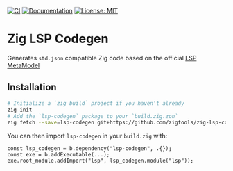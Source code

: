 [![CI](https://github.com/zigtools/zig-lsp-codegen/actions/workflows/main.yml/badge.svg)](https://github.com/zigtools/zig-lsp-codegen/actions)
[![Documentation](https://badgen.net/badge/icon/Docs?icon=wiki&label)](https://zigtools.github.io/zig-lsp-codegen)
[![License: MIT](https://img.shields.io/badge/License-MIT-yellow.svg)](https://opensource.org/licenses/MIT)

# Zig LSP Codegen

Generates `std.json` compatible Zig code based on the official [LSP MetaModel](https://microsoft.github.io/language-server-protocol/specifications/lsp/3.17/specification/#metaModel)

## Installation

```bash
# Initialize a `zig build` project if you haven't already
zig init
# Add the `lsp-codegen` package to your `build.zig.zon`
zig fetch --save=lsp-codegen git+https://github.com/zigtools/zig-lsp-codegen.git#<git-commit-hash>
```

You can then import `lsp-codegen` in your `build.zig` with:

```zig
const lsp_codegen = b.dependency("lsp-codegen", .{});
const exe = b.addExecutable(...);
exe.root_module.addImport("lsp", lsp_codegen.module("lsp"));
```
